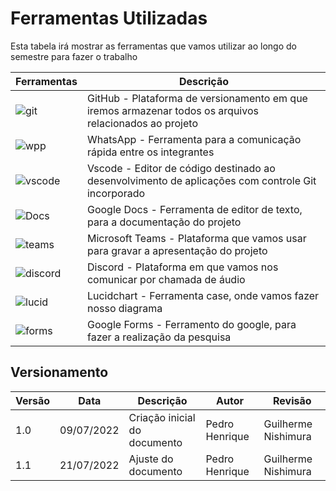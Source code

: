 # Ferramentas Utilizadas

Esta tabela irá mostrar as ferramentas que vamos utilizar ao longo do semestre para fazer o trabalho

| Ferramentas | Descrição |
|--- |---|
| ![git](https://user-images.githubusercontent.com/57445188/180213267-b691fe40-8a48-4a84-9c06-9d3b968d7850.png) | GitHub - Plataforma de versionamento em que iremos armazenar todos os arquivos relacionados ao projeto |
| ![wpp](https://user-images.githubusercontent.com/57445188/180213504-37dbed63-403b-4fec-a096-9594df77ede2.png) | WhatsApp - Ferramenta para a comunicação rápida entre os integrantes |	
| ![vscode](https://user-images.githubusercontent.com/57445188/180213541-297d2a9d-0149-49c9-a80d-276c9a5b61a6.png) | Vscode - Editor de código destinado ao desenvolvimento de aplicações com controle Git incorporado |
| ![Docs](https://user-images.githubusercontent.com/57445188/180213515-d9398d08-b964-4e83-a055-1c073d8d01d9.png) | Google Docs - Ferramenta de editor de texto, para a documentação do projeto| 	
| ![teams](https://user-images.githubusercontent.com/57445188/180213534-bf912ee6-7653-4518-8383-f98a709c29c9.png) | Microsoft Teams - Plataforma que vamos usar para gravar a apresentação do projeto |
| ![discord](https://user-images.githubusercontent.com/57445188/180213514-8b3180fe-5076-4d9d-bea1-17bd68778706.png) | Discord - Plataforma em que vamos nos comunicar por chamada de áudio |
| ![lucid](https://user-images.githubusercontent.com/57445188/180213530-77d56313-777c-47c8-9edb-bbbbca65b63d.png) | Lucidchart - Ferramenta case, onde vamos fazer nosso diagrama|
| ![forms](https://user-images.githubusercontent.com/57445188/180213519-81d29545-4b52-4cb1-84b0-4cdaf741aa5c.png) | Google Forms - Ferramento do google, para fazer a realização da pesquisa


## Versionamento
| Versão | Data | Descrição | Autor | Revisão
|--- |--- |--- |--- |--- |
| 1.0 | 09/07/2022 | Criação inicial do documento | Pedro Henrique | Guilherme Nishimura
| 1.1 | 21/07/2022 | Ajuste do documento | Pedro Henrique | Guilherme Nishimura
